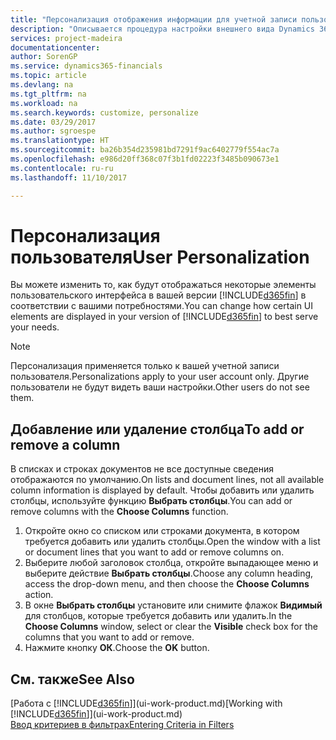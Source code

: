 ```yaml
---
title: "Персонализация отображения информации для учетной записи пользователя | Microsoft Docs"
description: "Описывается процедура настройки внешнего вида Dynamics 365 для учетной записи пользователя."
services: project-madeira
documentationcenter: 
author: SorenGP
ms.service: dynamics365-financials
ms.topic: article
ms.devlang: na
ms.tgt_pltfrm: na
ms.workload: na
ms.search.keywords: customize, personalize
ms.date: 03/29/2017
ms.author: sgroespe
ms.translationtype: HT
ms.sourcegitcommit: ba26b354d235981bd7291f9ac6402779f554ac7a
ms.openlocfilehash: e986d20ff368c07f3b1fd02223f3485b090673e1
ms.contentlocale: ru-ru
ms.lasthandoff: 11/10/2017

---
```

# <a name="user-personalization"></a><span data-ttu-id="327ed-103">Персонализация пользователя</span><span class="sxs-lookup"><span data-stu-id="327ed-103">User Personalization</span></span>
<span data-ttu-id="327ed-104">Вы можете изменить то, как будут отображаться некоторые элементы пользовательского интерфейса в вашей версии [!INCLUDE[d365fin](includes/d365fin_md.md)] в соответствии с вашими потребностями.</span><span class="sxs-lookup"><span data-stu-id="327ed-104">You can change how certain UI elements are displayed in your version of [!INCLUDE[d365fin](includes/d365fin_md.md)] to best serve your needs.</span></span>

> [!NOTE]  
>   <span data-ttu-id="327ed-105">Персонализация применяется только к вашей учетной записи пользователя.</span><span class="sxs-lookup"><span data-stu-id="327ed-105">Personalizations apply to your user account only.</span></span> <span data-ttu-id="327ed-106">Другие пользователи не будут видеть ваши настройки.</span><span class="sxs-lookup"><span data-stu-id="327ed-106">Other users do not see them.</span></span>

## <a name="to-add-or-remove-a-column"></a><span data-ttu-id="327ed-107">Добавление или удаление столбца</span><span class="sxs-lookup"><span data-stu-id="327ed-107">To add or remove a column</span></span>
<span data-ttu-id="327ed-108">В списках и строках документов не все доступные сведения отображаются по умолчанию.</span><span class="sxs-lookup"><span data-stu-id="327ed-108">On lists and document lines, not all available column information is displayed by default.</span></span> <span data-ttu-id="327ed-109">Чтобы добавить или удалить столбцы, используйте функцию **Выбрать столбцы**.</span><span class="sxs-lookup"><span data-stu-id="327ed-109">You can add or remove columns with the **Choose Columns** function.</span></span>

1. <span data-ttu-id="327ed-110">Откройте окно со списком или строками документа, в котором требуется добавить или удалить столбцы.</span><span class="sxs-lookup"><span data-stu-id="327ed-110">Open the window with a list or document lines that you want to add or remove columns on.</span></span>
2. <span data-ttu-id="327ed-111">Выберите любой заголовок столбца, откройте выпадающее меню и выберите действие **Выбрать столбцы**.</span><span class="sxs-lookup"><span data-stu-id="327ed-111">Choose any column heading, access the drop-down menu, and then choose the **Choose Columns** action.</span></span>
3. <span data-ttu-id="327ed-112">В окне **Выбрать столбцы** установите или снимите флажок **Видимый** для столбцов, которые требуется добавить или удалить.</span><span class="sxs-lookup"><span data-stu-id="327ed-112">In the **Choose Columns** window, select or clear the **Visible** check box for the columns that you want to add or remove.</span></span>
4. <span data-ttu-id="327ed-113">Нажмите кнопку **ОК**.</span><span class="sxs-lookup"><span data-stu-id="327ed-113">Choose the **OK** button.</span></span>

## <a name="see-also"></a><span data-ttu-id="327ed-114">См. также</span><span class="sxs-lookup"><span data-stu-id="327ed-114">See Also</span></span>
<span data-ttu-id="327ed-115">[Работа с [!INCLUDE[d365fin](includes/d365fin_md.md)]](ui-work-product.md)</span><span class="sxs-lookup"><span data-stu-id="327ed-115">[Working with [!INCLUDE[d365fin](includes/d365fin_md.md)]](ui-work-product.md)</span></span>  
[<span data-ttu-id="327ed-116">Ввод критериев в фильтрах</span><span class="sxs-lookup"><span data-stu-id="327ed-116">Entering Criteria in Filters</span></span>](ui-enter-criteria-filters.md)

